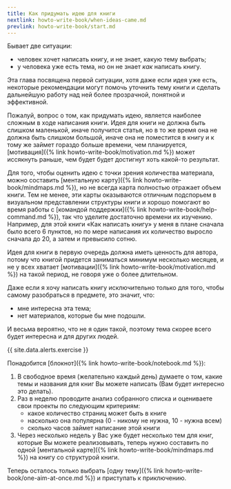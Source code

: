 ```yaml
---
title: Как придумать идею для книги
nextlink: howto-write-book/when-ideas-came.md
prevlink: howto-write-book/start.md
---
```


Бывает две ситуации:
- человек хочет написать книгу, и не знает, какую тему выбрать;
- у человека уже есть тема, но он не знает *как* написать книгу.

Эта глава посвящена первой ситуации, хотя даже если идея уже есть,
некоторые рекомендации могут помочь уточнить тему книги и сделать
дальнейшую работу над ней более прозрачной, понятной и эффективной.

Пожалуй, вопрос о том, как придумать идею, является наиболее сложным в
ходе написания книги.  Идея для книги не должна быть слишком
маленькой, иначе получится статья, но в то же время она не должна быть
слишком большой, иначе она не поместится в книгу и к тому же займет
гораздо больше времени, чем планируется, [мотивация]({% link
howto-write-book/motivation.md %}) может иссякнуть раньше, чем будет
будет достигнут хоть какой-то результат.

Для того, чтобы оценить идею с точки зрения количества материала,
можно составить [ментальную карту]({% link
howto-write-book/mindmaps.md %}), но не всегда карта полностью
отражает объем книги.  Тем не менее, эти карты оказываются отличным
подспорьем в визуальном представлении структуры книги и хорошо
помогают во время работы с [командой поддержки]({% link
howto-write-book/help-command.md %}), так что уделите достаточно
времени их изучению.  Например, для этой книги «Как написать книгу» у
меня в плане сначала было всего 6 пунктов, но по мере написания их
количество выросло сначала до 20, а затем и превысило сотню.

Идея для книги в первую очередь должна иметь ценность для автора,
потому что книгой придется заниматься минимум несколько месяцев, и не
у всех хватает [мотивации]({% link howto-write-book/motivation.md %})
на такой период, не говоря уже о более длительном.

Даже если я хочу написать книгу исключительно только для того, чтобы
самому разобраться в предмете, это значит, что:
- мне интересна эта тема;
- нет материалов, которые бы мне подошли.

И весьма вероятно, что не я один такой, поэтому тема скорее всего
будет интересна и для других людей.

{{ site.data.alerts.exercise }}

Понадобится [блокнот]({% link howto-write-book/notebook.md %}):
1. В свободное время (желательно каждый день) думаете о том, какие
   темы и названия для книг Вы можете написать (Вам будет интересно
   это делать).
2. Раз в неделю проводите анализ собранного списка и оцениваете свои
   проекты по следующим критериям:
   - какое количество страниц может быть в книге
   - насколько она популярна (0 - никому не нужна, 10 - нужна всем)
   - сколько часов займет написание этой книги
3. Через несколько недель у Вас уже будет несколько тем для книг,
   которые Вы можете реализовывать, теперь нужно составить по одной
   [ментальной карте]({% link howto-write-book/mindmaps.md %}) на
   книгу со структурой книги.

Теперь осталось только выбрать [одну тему]({% link
howto-write-book/one-aim-at-once.md %}) и приступать к приключению.


